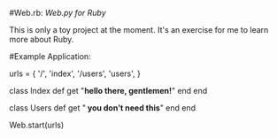 #Web.rb: *Web.py for Ruby*

This is only a toy project at the moment. It's an exercise for me to learn more about Ruby.

#Example Application:

urls = { 
  '/', 'index',
  '/users', 'users',
}

class Index
  def get
    "<b>hello there, gentlemen!</b>"
  end
end

class Users
  def get
    "<b> you don't need this</b>"
  end
end

Web.start(urls)
